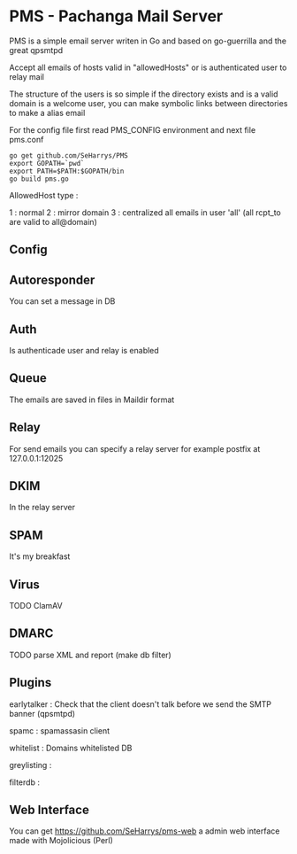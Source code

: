 # PMS - Pachanga Mail Server

  PMS is a simple email server writen in Go and based on go-guerrilla and the great qpsmtpd

  Accept all emails of hosts valid in "allowedHosts" or is authenticated user to relay mail

  The structure of the users is so simple if the directory exists and is a valid domain
  is a welcome user, you can make symbolic links between directories to make a alias email

  For the config file first read PMS_CONFIG environment and next file pms.conf

```shell
go get github.com/SeHarrys/PMS
export GOPATH=`pwd`
export PATH=$PATH:$GOPATH/bin
go build pms.go
```

  AllowedHost type :

  1 : normal
  2 : mirror domain
  3 : centralized all emails in user 'all' (all rcpt_to are valid to all@domain)

## Config
   
## Autoresponder
   
   You can set a message in DB
   
## Auth

  Is authenticade user and relay is enabled

## Queue

  The emails are saved in files in Maildir format
  
## Relay

  For send emails you can specify a relay server for example postfix at 127.0.0.1:12025

## DKIM

  In the relay server
  
## SPAM

  It's my breakfast
  
## Virus

  TODO ClamAV

## DMARC

  TODO parse XML and report (make db filter)

## Plugins

  earlytalker : Check that the client doesn't talk before we send the SMTP banner (qpsmtpd)
  
  spamc       : spamassasin client

  whitelist   : Domains whitelisted DB
  
  greylisting : 

  filterdb    : 

## Web Interface

  You can get https://github.com/SeHarrys/pms-web a admin web interface made with Mojolicious (Perl)
